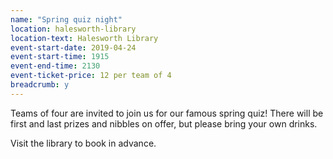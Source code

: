 ```yaml
---
name: "Spring quiz night"
location: halesworth-library
location-text: Halesworth Library
event-start-date: 2019-04-24
event-start-time: 1915
event-end-time: 2130
event-ticket-price: 12 per team of 4
breadcrumb: y
---
```


Teams of four are invited to join us for our famous spring quiz! There will be first and last prizes and nibbles on offer, but please bring your own drinks.

Visit the library to book in advance.
